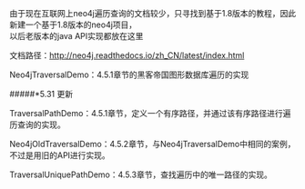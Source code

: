由于现在互联网上neo4j遍历查询的文档较少，只寻找到基于1.8版本的教程，因此新建一个基于1.8版本的neo4j项目，  
以后老版本的java API实现都放在这里  

文档路径：http://neo4j.readthedocs.io/zh_CN/latest/index.html

Neo4jTraversalDemo：4.5.1章节的黑客帝国图形数据库遍历的实现  
  
#####*5.31 更新
  
TraversalPathDemo：4.5.1章节，定义一个有序路径，并通过该有序路径进行遍历查询的实现。  

Neo4jOldTraversalDemo：4.5.2章节，与Neo4jTraversalDemo中相同的案例，不过是用旧的API进行实现。  

TraversalUniquePathDemo：4.5.3章节，查找遍历中的唯一路径的实现。